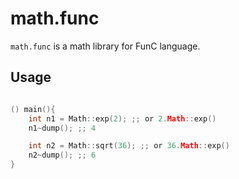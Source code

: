 # math.func
`math.func` is a math library for FunC language.

## Usage
```c

() main(){
    int n1 = Math::exp(2); ;; or 2.Math::exp()
    n1~dump(); ;; 4

    int n2 = Math::sqrt(36); ;; or 36.Math::exp()
    n2~dump(); ;; 6
}
```